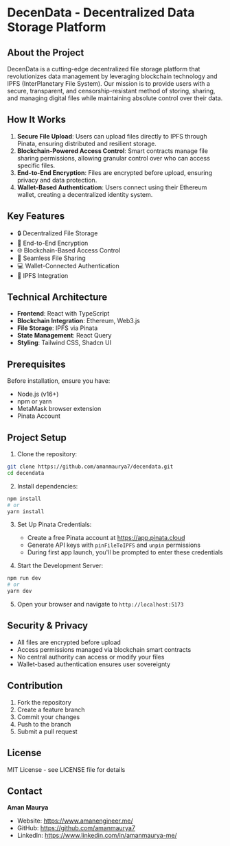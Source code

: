 
# DecenData - Decentralized Data Storage Platform

## About the Project

DecenData is a cutting-edge decentralized file storage platform that revolutionizes data management by leveraging blockchain technology and IPFS (InterPlanetary File System). Our mission is to provide users with a secure, transparent, and censorship-resistant method of storing, sharing, and managing digital files while maintaining absolute control over their data.

## How It Works

1. **Secure File Upload**: Users can upload files directly to IPFS through Pinata, ensuring distributed and resilient storage.
2. **Blockchain-Powered Access Control**: Smart contracts manage file sharing permissions, allowing granular control over who can access specific files.
3. **End-to-End Encryption**: Files are encrypted before upload, ensuring privacy and data protection.
4. **Wallet-Based Authentication**: Users connect using their Ethereum wallet, creating a decentralized identity system.

## Key Features

- 🔒 Decentralized File Storage
- 🔐 End-to-End Encryption
- 🌐 Blockchain-Based Access Control
- 📁 Seamless File Sharing
- 💻 Wallet-Connected Authentication
- 🚀 IPFS Integration

## Technical Architecture

- **Frontend**: React with TypeScript
- **Blockchain Integration**: Ethereum, Web3.js
- **File Storage**: IPFS via Pinata
- **State Management**: React Query
- **Styling**: Tailwind CSS, Shadcn UI

## Prerequisites

Before installation, ensure you have:
- Node.js (v16+)
- npm or yarn
- MetaMask browser extension
- Pinata Account

## Project Setup

1. Clone the repository:
```bash
git clone https://github.com/amanmaurya7/decendata.git
cd decendata
```

2. Install dependencies:
```bash
npm install
# or
yarn install
```

3. Set Up Pinata Credentials:
   - Create a free Pinata account at https://app.pinata.cloud
   - Generate API keys with `pinFileToIPFS` and `unpin` permissions
   - During first app launch, you'll be prompted to enter these credentials

4. Start the Development Server:
```bash
npm run dev
# or
yarn dev
```

5. Open your browser and navigate to `http://localhost:5173`

## Security & Privacy

- All files are encrypted before upload
- Access permissions managed via blockchain smart contracts
- No central authority can access or modify your files
- Wallet-based authentication ensures user sovereignty

## Contribution

1. Fork the repository
2. Create a feature branch
3. Commit your changes
4. Push to the branch
5. Submit a pull request

## License

MIT License - see LICENSE file for details

## Contact

**Aman Maurya**
- Website: https://www.amanengineer.me/
- GitHub: https://github.com/amanmaurya7
- LinkedIn: https://www.linkedin.com/in/amanmaurya-me/
